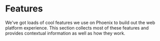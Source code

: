 # Features

We've got loads of cool features we use on Phoenix to build out the web platform experience. This section collects most of these features and provides contextual information as well as how they work.
